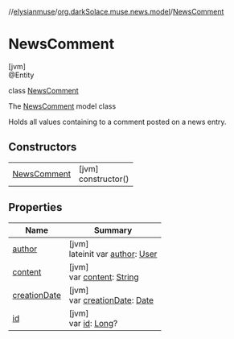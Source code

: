//[elysianmuse](../../../index.md)/[org.darkSolace.muse.news.model](../index.md)/[NewsComment](index.md)

# NewsComment

[jvm]\
@Entity

class [NewsComment](index.md)

The [NewsComment](index.md) model class

Holds all values containing to a comment posted on a news entry.

## Constructors

| | |
|---|---|
| [NewsComment](-news-comment.md) | [jvm]<br>constructor() |

## Properties

| Name | Summary |
|---|---|
| [author](author.md) | [jvm]<br>lateinit var [author](author.md): [User](../../org.darkSolace.muse.user.model/-user/index.md) |
| [content](content.md) | [jvm]<br>var [content](content.md): [String](https://kotlinlang.org/api/latest/jvm/stdlib/kotlin/-string/index.html) |
| [creationDate](creation-date.md) | [jvm]<br>var [creationDate](creation-date.md): [Date](https://docs.oracle.com/javase/8/docs/api/java/util/Date.html) |
| [id](id.md) | [jvm]<br>var [id](id.md): [Long](https://kotlinlang.org/api/latest/jvm/stdlib/kotlin/-long/index.html)? |
